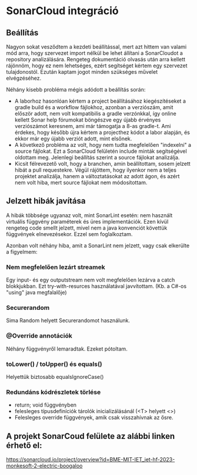 # SonarCloud integráció

## Beállítás

Nagyon sokat vesződtem a kezdeti beállítással, mert azt hittem van valami mód arra, hogy szervezet import nélkül be lehet állítani a SonarCloudot a repository analizálására. Rengeteg dokumentáció olvasás után arra kellett rájönnöm, hogy ez nem lehetséges, ezért segítséget kértem egy szervezet tulajdonostól. Ezután kaptam jogot minden szükséges művelet elvégzéséhez.

Néhány kisebb probléma mégis adódott a beállítás során:
- A laborhoz hasonlóan kértem a project beállításához kiegészítéseket a gradle build és a workflow fájlokhoz, azonban a verziószám, amit először adott, nem volt kompatibilis a gradle verzónkkal, így online kellett Sonar help fórumokat böngészve egy újabb érvényes verziószámot keresnem, ami már támogatja a 8-as gradle-t. Ami érdekes, hogy később újra kértem a projecthez kódot a labor alapján, és ekkor már egy újabb verziót adott, mint elsőnek.
- A következő probléma az volt, hogy nem tudta megfelelően "indexelni" a source fájlokat. Ezt a SonarCloud felületén include minták segítségével oldottam meg. Jelenlegi beállítás szerint a source fájlokat analizálja.
- Kicsit félrevezető volt, hogy a branchen, amin beállítottam, sosem jelzett hibát a pull requestekre. Végül rájöttem, hogy ilyenkor nem a teljes projektet analizálja, hanem a változtatásokat az adott ágon, és azért nem volt hiba, mert source fájlokat nem módosítottam.

## Jelzett hibák javítása

A hibák többsége ugyanaz volt, mint SonarLint esetén: nem használt virtuális függvény paraméterek és üres implementációk. Ezen kívül rengeteg code smellt jelzett, mivel nem a java konvenciót követtük függvények elnevezésekor. Ezzel sem foglalkoztam.

 Azonban volt néhány hiba, amit a SonarLint nem jelzett, vagy csak elkerülte a figyelmem:

### Nem megfelelően lezárt streamek
Egy input- és egy outputstream nem volt megfelelően lezárva a catch blokkjukban. Ezt try-with-resurces használatával javvítottam. (Kb. a C#-os "using" java megfalalője)

### Securerandom
Sima Random helyett Securerandomot használunk.

### @Override annotációk
Néhány függvényről lemaradtak. Ezeket pótoltam.

### toLower() / toUpper() és equals()
Helyettük biztosabb equalsIgnoreCase()

### Redundáns kódrészletek törlése
- return; void függvényben
- felesleges típusdefiníciók tárolók inicializálásánál (\<T> helyett \<>)
- Felesleges override függvények, amik csak visszahívnak az ősre.

## A projekt SonarCoud felülete az alábbi linken érhető el:
https://sonarcloud.io/project/overview?id=BME-MIT-IET_iet-hf-2023-monkesoft-2-electric-boogaloo